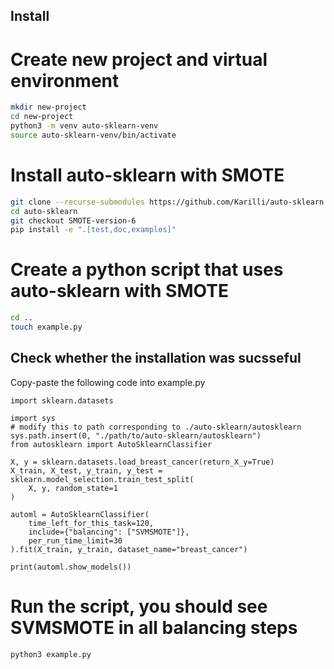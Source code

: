 ## Install

# Create new project and virtual environment
```bash
mkdir new-project
cd new-project
python3 -m venv auto-sklearn-venv
source auto-sklearn-venv/bin/activate
```

# Install auto-sklearn with SMOTE
```bash
git clone --recurse-submodules https://github.com/Karilli/auto-sklearn.git
cd auto-sklearn
git checkout SMOTE-version-6
pip install -e ".[test,doc,examples]"
```

# Create a python script that uses auto-sklearn with SMOTE
```bash
cd ..
touch example.py
```

## Check whether the installation was sucsseful
Copy-paste the following code into example.py

```Python3
import sklearn.datasets

import sys
# modify this to path corresponding to ./auto-sklearn/autosklearn
sys.path.insert(0, "./path/to/auto-sklearn/autosklearn")
from autosklearn import AutoSklearnClassifier

X, y = sklearn.datasets.load_breast_cancer(return_X_y=True)
X_train, X_test, y_train, y_test = sklearn.model_selection.train_test_split(
    X, y, random_state=1
)

automl = AutoSklearnClassifier(
    time_left_for_this_task=120,
    include={"balancing": ["SVMSMOTE"]},
    per_run_time_limit=30
).fit(X_train, y_train, dataset_name="breast_cancer")

print(automl.show_models())
```

# Run the script, you should see SVMSMOTE in all balancing steps
```bash
python3 example.py
```


